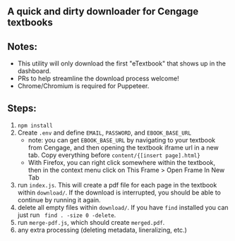 ## A quick and dirty downloader for Cengage textbooks


## Notes:
- This utility will only download the first "eTextbook" that shows up in the dashboard.
- PRs to help streamline the download process welcome!
- Chrome/Chromium is required for Puppeteer.

## Steps:
1. `npm install`
2. Create `.env` and define `EMAIL`, `PASSWORD`, and `EBOOK_BASE_URL`
    - note: you can get `EBOOK_BASE_URL` by navigating to your textbook from Cengage, and then opening the textbook iframe url in a new tab. Copy everything before `content/{[insert page].html}`
    - With Firefox, you can right click somewhere within the textbook, then in the context menu click on This Frame > Open Frame In New Tab
3. run `index.js`. This will create a pdf file for each page in the textbook within `download/`. If the download is interrupted, you should be able to continue by running it again. 
4. delete all empty files within `download/`. If you have `find` installed you can just run ` find . -size 0 -delete`. 
5. run `merge-pdf.js`, which should create `merged.pdf`. 
6. any extra processing (deleting metadata, lineralizing, etc.)